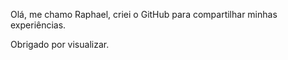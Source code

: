Olá, me chamo Raphael, criei o GitHub para compartilhar minhas experiências.

Obrigado por visualizar.



<!---
RaphaelDantis/RaphaelDantis is a ✨ special ✨ repository because its `README.md` (this file) appears on your GitHub profile.
You can click the Preview link to take a look at your changes.
--->
